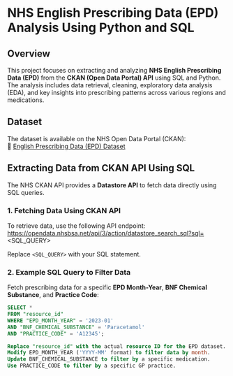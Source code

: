 
# NHS English Prescribing Data (EPD) Analysis Using Python and SQL  

## Overview  
This project focuses on extracting and analyzing **NHS English Prescribing Data (EPD)** from the **CKAN (Open Data Portal) API** using SQL and Python. The analysis includes data retrieval, cleaning, exploratory data analysis (EDA), and key insights into prescribing patterns across various regions and medications.  

## Dataset  
The dataset is available on the NHS Open Data Portal (CKAN):  
🔗 [English Prescribing Data (EPD) Dataset](https://opendata.nhsbsa.net/dataset/english-prescribing-data-epd)  

## Extracting Data from CKAN API Using SQL  
The NHS CKAN API provides a **Datastore API** to fetch data directly using SQL queries.  

### 1. Fetching Data Using CKAN API  
To retrieve data, use the following API endpoint:  
https://opendata.nhsbsa.net/api/3/action/datastore_search_sql?sql=<SQL_QUERY>

Replace `<SQL_QUERY>` with your SQL statement.  

### 2. Example SQL Query to Filter Data  
Fetch prescribing data for a specific **EPD Month-Year**, **BNF Chemical Substance**, and **Practice Code**:  

```sql
SELECT * 
FROM "resource_id" 
WHERE "EPD_MONTH_YEAR" = '2023-01' 
AND "BNF_CHEMICAL_SUBSTANCE" = 'Paracetamol' 
AND "PRACTICE_CODE" = 'A12345';

Replace "resource_id" with the actual resource ID for the EPD dataset.
Modify EPD_MONTH_YEAR ('YYYY-MM' format) to filter data by month.
Update BNF_CHEMICAL_SUBSTANCE to filter by a specific medication.
Use PRACTICE_CODE to filter by a specific GP practice.

